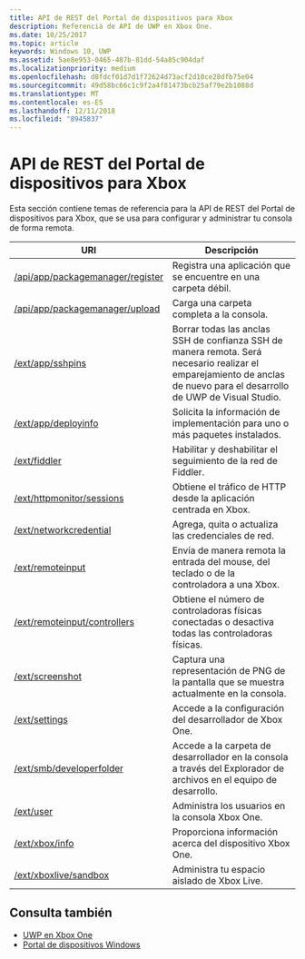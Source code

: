 ```yaml
---
title: API de REST del Portal de dispositivos para Xbox
description: Referencia de API de UWP en Xbox One.
ms.date: 10/25/2017
ms.topic: article
keywords: Windows 10, UWP
ms.assetid: 5ae8e953-0465-487b-81dd-54a85c904daf
ms.localizationpriority: medium
ms.openlocfilehash: d8fdcf01d7d1f72624d73acf2d10ce28dfb75e04
ms.sourcegitcommit: 49d58bc66c1c9f2a4f81473bcb25af79e2b1088d
ms.translationtype: MT
ms.contentlocale: es-ES
ms.lasthandoff: 12/11/2018
ms.locfileid: "8945837"
---
```

# <a name="xbox-device-portal-rest-api"></a>API de REST del Portal de dispositivos para Xbox

Esta sección contiene temas de referencia para la API de REST del Portal de dispositivos para Xbox, que se usa para configurar y administrar tu consola de forma remota.

| URI        | Descripción |
|------------|-------------|
|[/api/app/packagemanager/register](wdp-loose-folder-register-api.md)| Registra una aplicación que se encuentre en una carpeta débil. |
|[/api/app/packagemanager/upload](wdp-folder-upload.md)| Carga una carpeta completa a la consola. |
|[/ext/app/sshpins](uwp-sshpins-api.md)| Borrar todas las anclas SSH de confianza SSH de manera remota. Será necesario realizar el emparejamiento de anclas de nuevo para el desarrollo de UWP de Visual Studio. |
|[/ext/app/deployinfo](uwp-deployinfo-api.md)| Solicita la información de implementación para uno o más paquetes instalados. |
|[/ext/fiddler](wdp-fiddler-api.md)| Habilitar y deshabilitar el seguimiento de la red de Fiddler. |
|[/ext/httpmonitor/sessions](wdp-httpMonitor-api.md)| Obtiene el tráfico de HTTP desde la aplicación centrada en Xbox. |
|[/ext/networkcredential](uwp-networkcredentials-api.md)| Agrega, quita o actualiza las credenciales de red. |
|[/ext/remoteinput](uwp-remoteinput-api.md)| Envía de manera remota la entrada del mouse, del teclado o de la controladora a una Xbox. |
|[/ext/remoteinput/controllers](uwp-remoteinput-controllers-api.md)| Obtiene el número de controladoras físicas conectadas o desactiva todas las controladoras físicas. |
|[/ext/screenshot](wdp-media-capture-api.md)| Captura una representación de PNG de la pantalla que se muestra actualmente en la consola. |
|[/ext/settings](wdp-xboxsettings-api.md)| Accede a la configuración del desarrollador de Xbox One. |
|[/ext/smb/developerfolder](wdp-smb-api.md)| Accede a la carpeta de desarrollador en la consola a través del Explorador de archivos en el equipo de desarrollo. |
|[/ext/user](wdp-user-management.md)| Administra los usuarios en la consola Xbox One. |
|[/ext/xbox/info](wdp-xboxinfo-api.md)| Proporciona información acerca del dispositivo Xbox One. |
|[/ext/xboxlive/sandbox](wdp-sandbox-api.md)| Administra tu espacio aislado de Xbox Live. |

## <a name="see-also"></a>Consulta también

- [UWP en Xbox One](index.md)
- [Portal de dispositivos Windows](../debug-test-perf/device-portal.md)